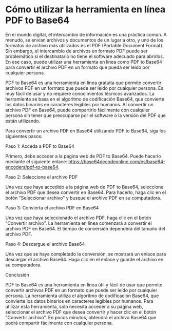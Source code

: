 Cómo utilizar la herramienta en línea PDF to Base64
===================================================

En el mundo digital, el intercambio de información es una práctica común. A menudo, se envían archivos y documentos de un lugar a otro, y uno de los formatos de archivo más utilizados es el PDF (Portable Document Format). Sin embargo, el intercambio de archivos en formato PDF puede ser problemático si el destinatario no tiene el software adecuado para abrirlos. En ese caso, puede utilizar una herramienta en línea como PDF to Base64 para convertir el archivo PDF en un formato que pueda ser leído por cualquier persona.

PDF to Base64 es una herramienta en línea gratuita que permite convertir archivos PDF en un formato que puede ser leído por cualquier persona. Es muy fácil de usar y no requiere conocimientos técnicos avanzados. La herramienta se basa en el algoritmo de codificación Base64, que convierte los datos binarios en caracteres legibles por humanos. Al convertir un archivo PDF en Base64, puede compartirlo fácilmente con cualquier persona sin tener que preocuparse por el software o la versión del PDF que están utilizando.

Para convertir un archivo PDF en Base64 utilizando PDF to Base64, siga los siguientes pasos:

Paso 1: Acceda a PDF to Base64

Primero, debe acceder a la página web de PDF to Base64. Puede hacerlo mediante el siguiente enlace: <https://base64decodeonline.com/es/base64-encoders/pdf-to-base64>.

Paso 2: Seleccione el archivo PDF

Una vez que haya accedido a la página web de PDF to Base64, seleccione el archivo PDF que desea convertir en Base64. Para hacerlo, haga clic en el botón "Seleccionar archivo" y busque el archivo PDF en su computadora.

Paso 3: Convierta el archivo PDF en Base64

Una vez que haya seleccionado el archivo PDF, haga clic en el botón "Convertir archivo". La herramienta en línea comenzará a convertir el archivo PDF en Base64. El tiempo de conversión dependerá del tamaño del archivo PDF.

Paso 4: Descargue el archivo Base64

Una vez que se haya completado la conversión, se mostrará un enlace para descargar el archivo Base64. Haga clic en el enlace y guarde el archivo en su computadora.

Conclusión

PDF to Base64 es una herramienta en línea útil y fácil de usar que permite convertir archivos PDF en un formato que puede ser leído por cualquier persona. La herramienta utiliza el algoritmo de codificación Base64, que convierte los datos binarios en caracteres legibles por humanos. Para utilizar esta herramienta, solo necesita acceder a su página web, seleccionar el archivo PDF que desea convertir y hacer clic en el botón "Convertir archivo". En pocos minutos, obtendrá el archivo Base64 que podrá compartir fácilmente con cualquier persona.